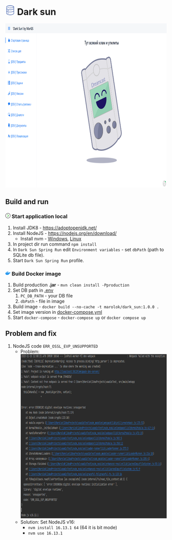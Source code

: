 # <img src="src/main/resources/static/img/icon/database.svg" width="30"/> Dark sun

<img alt="Dar Sun screen" src="src/main/resources/static/img/readmeFiles/dar_sun_screen.png" height="512"/>

## Build and run
### <img src="src/main/resources/static/img/icon/arrow-right.png" width="16"/> Start application local 
1) Install JDK8 - https://adoptopenjdk.net/
2) Install NodeJS - https://nodejs.org/en/download/
   * Install nvm - [Windows](https://github.com/coreybutler/nvm-windows), [Linux](https://github.com/nvm-sh/nvm)
3) In project dir run command `npm install`
4) In `Dark Sun Spring Run` edit `Environment variables` - set `dbPath` (path to SQLite db file).
5) Start `Dark Sun Spring Run` profile.

### <img src="src/main/resources/static/img/icon/docker-icon.png" width="16"/> Build Docker image
1) Build production **.jar** - `mvn clean install -Pproduction`
2) Set DB path in [.env](./.env)
   1) `PC_DB_PATH` - your DB file
   2) `dbPath` - file in image
3) Build image - `docker build --no-cache -t marolok/dark_sun:1.0.0 .`
4) Set image version in [docker-compose.yml](./docker-compose.yml)
5) Start `docker-compose` - `docker-compose up` or `docker compose up`

## Problem and fix

1) NodeJS code `ERR_OSSL_EVP_UNSUPPORTED`
   * Problem: <img alt="cripto_problem" height="512" src="src/main/resources/static/img/readmeFiles/criptoProblems.png"/>
   * Solution: Set NodeJS v16:
     * `nvm install 16.13.1 64` (64 it is bit mode)
     * `nvm use 16.13.1`
